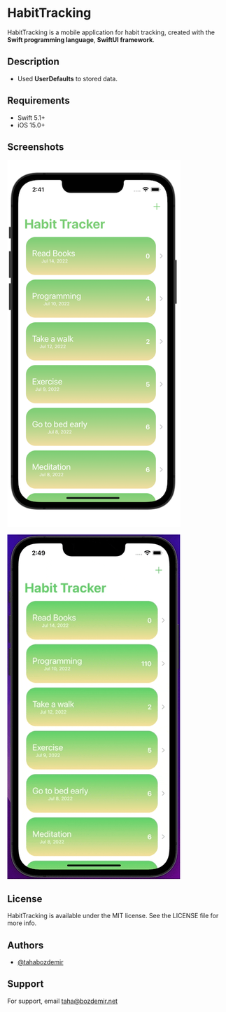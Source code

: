 # HabitTracking
HabitTracking is a mobile application for habit tracking, created with the **Swift programming language**, **SwiftUI framework**.

## Description
- Used **UserDefaults** to stored data.

## Requirements
- Swift 5.1+
- iOS 15.0+

## Screenshots

![Home Screen Screenshot](ReadmeAssets/homescreen.png)

![App Gif](ReadmeAssets/screen.gif)

## License

HabitTracking is available under the MIT license. See the LICENSE file for more info.

## Authors

- [@tahabozdemir](https://www.github.com/tahabozdemir)

## Support

For support, email taha@bozdemir.net


